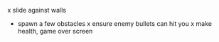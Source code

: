 x slide against walls
- spawn a few obstacles
x ensure enemy bullets can hit you
x make health, game over screen
